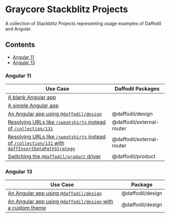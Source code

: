 # Graycore Stackblitz Projects

A collection of Stackblitz Projects representing usage examples of Daffodil and Angular.

## Contents

- [Angular 11](#angular-11)
- [Angular 13](#angular-13)

### Angular 11

Use Case                                                                                                                                                                 | Daffodil Packages
------------------------------------------------------------------------------------------------------------------------------------------------------------------------ | -------------------------
[A blank Angular app](https://stackblitz.com/edit/ng11-blank)                                                                                                            |
[A simple Angular app](https://stackblitz.com/edit/ng11-blank)                                                                                                           |
[An Angular app using `@daffodil/design`](https://stackblitz.com/edit/ng11-daffodil-design)                                                                              | @daffodil/design
[Resolving URLs like `/sweatshirts` instead of `/collection/131`](https://stackblitz.com/edit/ng11-daffodil-external-router)                                             | @daffodil/external-router
[Resolving URLs like `/sweatshirts` instead of `/collection/131` with `daffInsertDataPathStrategy`](https://stackblitz.com/edit/ng11-daffodil-external-router-daff-path) | @daffodil/external-router
[Switching the `@daffodil/product` driver](https://stackblitz.com/edit/ng11-daffodil-product-driver-switch)                                                              | @daffodil/product

### Angular 13

Use Case                                                                                                                     |  Package          
---------------------------------------------------------------------------------------------------------------------------- | ------------------
[An Angular app using `@daffodil/design`](https://stackblitz.com/edit/ng13-daffodil-design)                                  | @daffodil/design
[An Angular app using `@daffodil/design` with a custom theme](https://stackblitz.com/edit/ng13-daffodil-design-custom-theme) | @daffodil/design